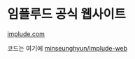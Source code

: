 # 임플루드 공식 웹사이트
[implude.com](https://implude.com)

코드는 여기에 [minseunghyun/implude-web](https://github.com/minseunghyun/implude-web)
